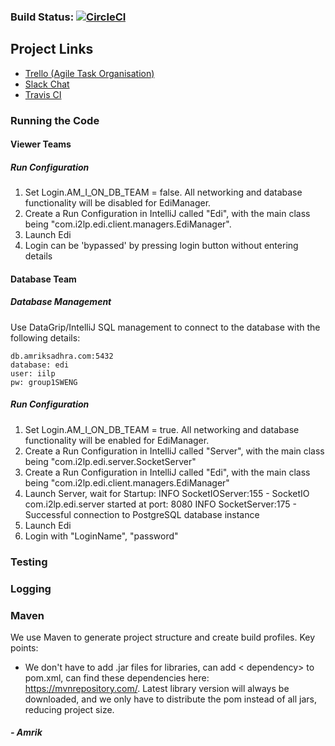 ### Build Status: [![CircleCI](https://circleci.com/gh/hermanblarsen/SWEng1York.svg?style=shield&circle-token=e154ce67a04d48efa0149fc61c732c65a0dbc871)](https://circleci.com/gh/hermanblarsen/SWEng1York)
## Project Links

- [Trello (Agile Task Organisation)](https://trello.com/b/m53LdUNP/sweng-agile-board)
- [Slack Chat](https://sweng1york.slack.com/)
- [Travis CI](https://travis-ci.com/)

### Running the Code

#### Viewer Teams

##### Run Configuration

1. Set Login.AM_I_ON_DB_TEAM = false. All networking and database functionality will be disabled for EdiManager.
2. Create a Run Configuration in IntelliJ called "Edi", with the main class being "com.i2lp.edi.client.managers.EdiManager".
3. Launch Edi
4. Login can be 'bypassed' by pressing login button without entering details

#### Database Team

##### Database Management

Use DataGrip/IntelliJ SQL management to connect to the database with the following details:

	db.amriksadhra.com:5432
	database: edi
	user: iilp
	pw: group1SWENG

##### Run Configuration

1. Set Login.AM_I_ON_DB_TEAM = true. All networking and database functionality will be enabled for EdiManager.
2. Create a Run Configuration in IntelliJ called "Server", with the main class being "com.i2lp.edi.server.SocketServer"
3. Create a Run Configuration in IntelliJ called "Edi", with the main class being "com.i2lp.edi.client.managers.EdiManager"
4. Launch Server, wait for Startup:
	INFO  SocketIOServer:155 - SocketIO com.i2lp.edi.server started at port: 8080
	INFO  SocketServer:175 - Successful connection to PostgreSQL database instance
5. Launch Edi
6. Login with "LoginName", "password"

### Testing


### Logging


### Maven

We use Maven to generate project structure and create build profiles. Key points:

- We don't have to add .jar files for libraries, can add < dependency> to pom.xml, can find these dependencies here: https://mvnrepository.com/. Latest library version will always be downloaded, and we only have to distribute the pom instead of all jars, reducing project size.

##### - Amrik
